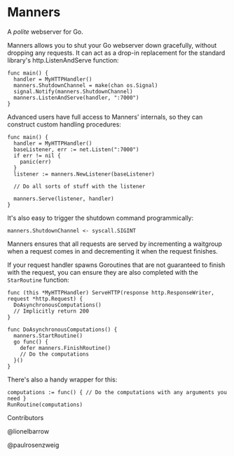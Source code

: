 Manners
=========

A *polite* webserver for Go.

Manners allows you to shut your Go webserver down gracefully, without dropping any requests. It can act as a drop-in replacement for the standard library's http.ListenAndServe function:

```
func main() {
  handler = MyHTTPHandler()
  manners.ShutdownChannel = make(chan os.Signal)
  signal.Notify(manners.ShutdownChannel)
  manners.ListenAndServe(handler, ":7000")
}
```

Advanced users have full access to Manners' internals, so they can construct custom handling procedures:

```
func main() {
  handler = MyHTTPHandler()
  baseListener, err := net.Listen(":7000")
  if err != nil {
    panic(err)
  }
  listener := manners.NewListener(baseListener)

  // Do all sorts of stuff with the listener

  manners.Serve(listener, handler)
}
```

It's also easy to trigger the shutdown command programmically:

```
manners.ShutdownChannel <- syscall.SIGINT
```

Manners ensures that all requests are served by incrementing a waitgroup when a request comes in and decrementing it when the request finishes.

If your request handler spawns Goroutines that are not guaranteed to finish with the request, you can ensure they are also completed with the `StarRoutine` function:

```
func (this *MyHTTPHandler) ServeHTTP(response http.ResponseWriter, request *http.Request) {
  DoAsynchronousComputations()
  // Implicitly return 200
}

func DoAsynchronousComputations() {
  manners.StartRoutine()
  go func() {
    defer manners.FinishRoutine()
    // Do the computations
  }()
}
```

There's also a handy wrapper for this:

```
computations := func() { // Do the computations with any arguments you need }
RunRoutine(computations)
```

Contributors

@lionelbarrow

@paulrosenzweig
